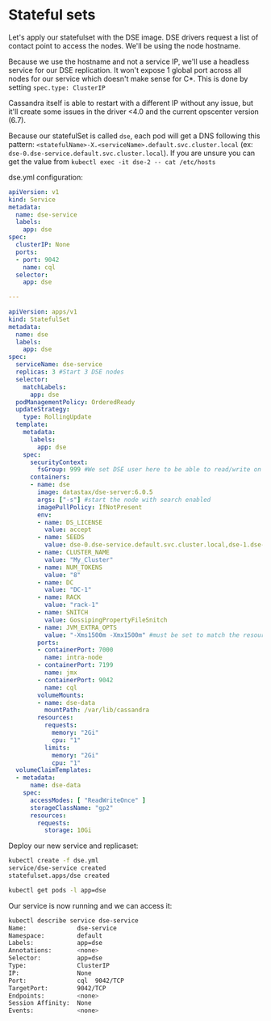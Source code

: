 # Stateful sets

Let's apply our statefulset with the DSE image. DSE drivers request a list of contact point to access the nodes. We'll be using the node hostname.

Because we use the hostname and not a service IP, we'll use a headless service for our DSE replication. It won't expose 1 global port across all nodes for our service which doesn't make sense for C*. This is done by setting `spec.type: ClusterIP`

Cassandra itself is able to restart with a different IP without any issue, but it'll create some issues in the driver <4.0 and the current opscenter version (6.7). 

Because our statefulSet is called `dse`, each pod will get a DNS following this pattern: `<statefulName>-X.<serviceName>.default.svc.cluster.local` (ex: `dse-0.dse-service.default.svc.cluster.local`). If you are unsure you can get the value from  `kubectl exec -it dse-2 -- cat /etc/hosts`

dse.yml configuration:
    
```yaml
apiVersion: v1
kind: Service
metadata:
  name: dse-service
  labels:
    app: dse
spec:
  clusterIP: None
  ports:
  - port: 9042
    name: cql
  selector:
    app: dse

---
   
apiVersion: apps/v1
kind: StatefulSet
metadata:
  name: dse
  labels:
    app: dse
spec:
  serviceName: dse-service
  replicas: 3 #Start 3 DSE nodes
  selector:
    matchLabels:
      app: dse
  podManagementPolicy: OrderedReady
  updateStrategy:
    type: RollingUpdate
  template:
    metadata:
      labels:
        app: dse
    spec:
      securityContext:
        fsGroup: 999 #We set DSE user here to be able to read/write on our ebs
      containers:
      - name: dse
        image: datastax/dse-server:6.0.5
        args: ["-s"] #start the node with search enabled
        imagePullPolicy: IfNotPresent
        env:
        - name: DS_LICENSE
          value: accept
        - name: SEEDS
          value: dse-0.dse-service.default.svc.cluster.local,dse-1.dse-service.default.svc.cluster.local
        - name: CLUSTER_NAME
          value: "My_Cluster"
        - name: NUM_TOKENS
          value: "8"
        - name: DC
          value: "DC-1"
        - name: RACK
          value: "rack-1"
        - name: SNITCH
          value: GossipingPropertyFileSnitch
        - name: JVM_EXTRA_OPTS
          value: "-Xms1500m -Xmx1500m" #must be set to match the resource limits.
        ports:
        - containerPort: 7000
          name: intra-node
        - containerPort: 7199
          name: jmx
        - containerPort: 9042
          name: cql        
        volumeMounts:
        - name: dse-data
          mountPath: /var/lib/cassandra
        resources:
          requests:
            memory: "2Gi"
            cpu: "1"
          limits:
            memory: "2Gi" 
            cpu: "1" 
  volumeClaimTemplates:
  - metadata:
      name: dse-data
    spec:
      accessModes: [ "ReadWriteOnce" ]
      storageClassName: "gp2"
      resources:
        requests:
          storage: 10Gi
```

Deploy our new service and replicaset:

```bash
kubectl create -f dse.yml 
service/dse-service created
statefulset.apps/dse created
```

```bash
kubectl get pods -l app=dse
```

Our service is now running and we can access it:
```bash
kubectl describe service dse-service
Name:              dse-service
Namespace:         default
Labels:            app=dse
Annotations:       <none>
Selector:          app=dse
Type:              ClusterIP
IP:                None
Port:              cql  9042/TCP
TargetPort:        9042/TCP
Endpoints:         <none>
Session Affinity:  None
Events:            <none>

```
